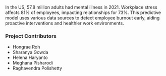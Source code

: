 <html>
<head>
    <title>Project Description</title>
</head>
<body>

<p>In the US, 57.8 million adults had mental illness in 2021. Workplace stress affects 81% of employees, impacting relationships for 73%. This predictive model uses various data sources to detect employee burnout early, aiding proactive interventions and healthier work environments.</p>

<h3>Project Contributors</h3>
<ul>
    <li>Hongrae Roh</li>
    <li>Sharanya Gowda</li>
    <li>Helena Haryanto</li>
    <li>Meghana Pisharodi</li>
    <li>Raghavendra Polishetty</li>
</ul>
